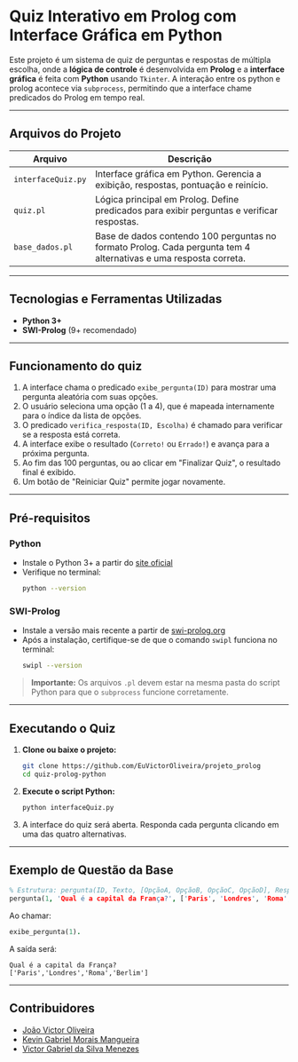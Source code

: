 # Quiz Interativo em Prolog com Interface Gráfica em Python

Este projeto é um sistema de quiz de perguntas e respostas de múltipla escolha, onde a **lógica de controle** é desenvolvida em **Prolog** e a **interface gráfica** é feita com **Python** usando `Tkinter`. A interação entre os python e prolog acontece via `subprocess`, permitindo que a interface chame predicados do Prolog em tempo real.

---

## Arquivos do Projeto

| Arquivo              | Descrição |
|----------------------|-----------|
| `interfaceQuiz.py`   | Interface gráfica em Python. Gerencia a exibição, respostas, pontuação e reinício. |
| `quiz.pl`            | Lógica principal em Prolog. Define predicados para exibir perguntas e verificar respostas. |
| `base_dados.pl`      | Base de dados contendo 100 perguntas no formato Prolog. Cada pergunta tem 4 alternativas e uma resposta correta. |

---

## Tecnologias e Ferramentas Utilizadas

- **Python 3+**
- **SWI-Prolog** (9+ recomendado)

---

## Funcionamento do quiz

1. A interface chama o predicado `exibe_pergunta(ID)` para mostrar uma pergunta aleatória com suas opções.
2. O usuário seleciona uma opção (1 a 4), que é mapeada internamente para o índice da lista de opções.
3. O predicado `verifica_resposta(ID, Escolha)` é chamado para verificar se a resposta está correta.
4. A interface exibe o resultado (`Correto!` ou `Errado!`) e avança para a próxima pergunta.
5. Ao fim das 100 perguntas, ou ao clicar em "Finalizar Quiz", o resultado final é exibido.
6. Um botão de "Reiniciar Quiz" permite jogar novamente.

---

## Pré-requisitos

###  Python
- Instale o Python 3+ a partir do [site oficial](https://www.python.org/downloads/)
- Verifique no terminal:
  ```bash
  python --version
  ```

### SWI-Prolog
- Instale a versão mais recente a partir de [swi-prolog.org](https://www.swi-prolog.org/Download.html)
- Após a instalação, certifique-se de que o comando `swipl` funciona no terminal:
  ```bash
  swipl --version
  ```

> **Importante:** Os arquivos `.pl` devem estar na mesma pasta do script Python para que o `subprocess` funcione corretamente.

---

## Executando o Quiz

1. **Clone ou baixe o projeto:**

   ```bash
   git clone https://github.com/EuVictorOliveira/projeto_prolog
   cd quiz-prolog-python
   ```

2. **Execute o script Python:**

   ```bash
   python interfaceQuiz.py
   ```

3. A interface do quiz será aberta. Responda cada pergunta clicando em uma das quatro alternativas.

---

## Exemplo de Questão da Base

```prolog
% Estrutura: pergunta(ID, Texto, [OpçãoA, OpçãoB, OpçãoC, OpçãoD], RespostaCorreta).
pergunta(1, 'Qual é a capital da França?', ['Paris', 'Londres', 'Roma', 'Berlim'], 'Paris').
```

Ao chamar:

```prolog
exibe_pergunta(1).
```

A saída será:

```
Qual é a capital da França?
['Paris','Londres','Roma','Berlim']
```

---

## Contribuidores

- [João Victor Oliveira](https://github.com/joaosilva)
- [Kevin Gabriel Morais Mangueira](https://github.com/Melvin2781)
- [Victor Gabriel da Silva Menezes](https://github.com/Vitin0N)

